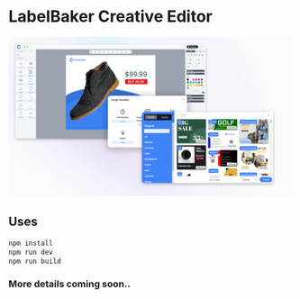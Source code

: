 # LabelBaker Creative Editor

<img src="public/Poster.png" />

## Uses
```shell
npm install
npm run dev
npm run build
```

### More details coming soon..
